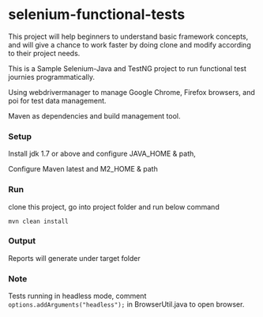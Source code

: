 # selenium-functional-tests
This project will help beginners to understand basic framework concepts, and will give a chance to work faster by doing clone and modify according to their project needs.

This is a Sample Selenium-Java and TestNG project to run functional test journies programmatically.

Using webdrivermanager to manage Google Chrome, Firefox browsers, and poi for test data management.

Maven as dependencies and build management tool.

### Setup 
Install jdk 1.7 or above and configure JAVA_HOME & path,
 
Configure Maven latest and M2_HOME & path

### Run
clone this project, go into project folder and run below command 

`mvn clean install`


### Output

Reports will generate under target folder

### Note

Tests running in headless mode, comment `options.addArguments("headless");` in BrowserUtil.java to open browser.


